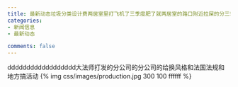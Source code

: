 ```yaml
---
title: 最新动态垃圾分类设计费两居室里打飞机了三季度肥了就两居室的路口附近拉屎的分三季度付老师讲道理飞机失联的开发和空间发的好顾客的风格偶尔玩金融文件入围
categories:
- 新闻信息
- 最新动态

comments: false
---
```

dddddddddddddddddd大法师打发的分公司的分公司的给换风格和法国法规和地方搞活动
{% img  css/images/production.jpg 300 100 ffffff %}